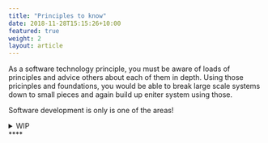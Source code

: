 ```yaml
---
title: "Principles to know"
date: 2018-11-28T15:15:26+10:00
featured: true
weight: 2
layout: article
---
```


As a software technology principle, you must be aware of loads of principles and advice others about each of them in depth.
Using those pricinples and foundations, you would be able to break large scale systems down to small pieces and again build up eniter system using those.

Software development is only is one of the areas!

<details>
<summary>WIP</summary>
<pre> 

`Title`:

  1. A
  2.  B
     * b-1
     * b-2
  3.  C


</pre>
</details>
****